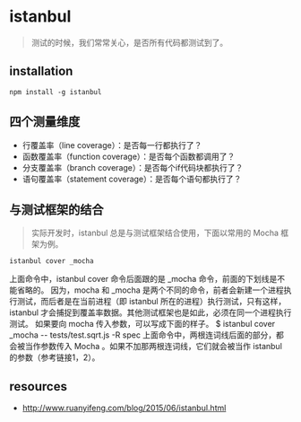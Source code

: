 # istanbul
> 测试的时候，我们常常关心，是否所有代码都测试到了。

## installation
```shell
npm install -g istanbul
```

## 四个测量维度
- 行覆盖率（line coverage）：是否每一行都执行了？
- 函数覆盖率（function coverage）：是否每个函数都调用了？
- 分支覆盖率（branch coverage）：是否每个if代码块都执行了？
- 语句覆盖率（statement coverage）：是否每个语句都执行了？

## 与测试框架的结合
> 实际开发时，istanbul 总是与测试框架结合使用，下面以常用的 Mocha 框架为例。

```shell
istanbul cover _mocha
```

上面命令中，istanbul cover 命令后面跟的是 _mocha 命令，前面的下划线是不能省略的。
因为，mocha 和 _mocha 是两个不同的命令，前者会新建一个进程执行测试，而后者是在当前进程（即 istanbul 所在的进程）执行测试，只有这样， istanbul 才会捕捉到覆盖率数据。其他测试框架也是如此，必须在同一个进程执行测试。
如果要向 mocha 传入参数，可以写成下面的样子。
$ istanbul cover _mocha -- tests/test.sqrt.js -R spec
上面命令中，两根连词线后面的部分，都会被当作参数传入 Mocha 。如果不加那两根连词线，它们就会被当作 istanbul 的参数（参考链接1，2）。


## resources
- http://www.ruanyifeng.com/blog/2015/06/istanbul.html
